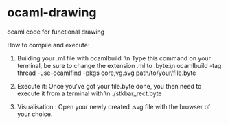 # ocaml-drawing
ocaml code for functional drawing

How to compile and execute:

1. Building your .ml file with ocamlbuild :\n
Type this command on your terminal, be sure to change the extension .ml to .byte:\n
ocamlbuild -tag thread -use-ocamlfind -pkgs core,vg.svg path/to/your/file.byte


2. Execute it:
Once you've got your file.byte done, you then need to execute it from a terminal with:\n
./stkbar_rect.byte

3. Visualisation :
Open your newly created .svg file with the browser of your choice.

